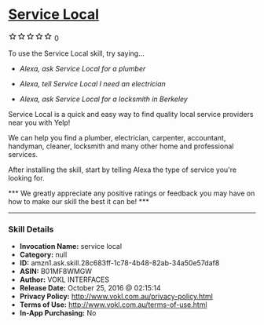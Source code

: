 # [Service Local](http://alexa.amazon.com/#skills/amzn1.ask.skill.28c683ff-1c78-4b48-82ab-34a50e57daf8)
![0 stars](../../images/ic_star_border_black_18dp_1x.png)![0 stars](../../images/ic_star_border_black_18dp_1x.png)![0 stars](../../images/ic_star_border_black_18dp_1x.png)![0 stars](../../images/ic_star_border_black_18dp_1x.png)![0 stars](../../images/ic_star_border_black_18dp_1x.png) 0

To use the Service Local skill, try saying...

* *Alexa, ask Service Local for a plumber*

* *Alexa, tell Service Local I need an electrician*

* *Alexa, ask Service Local for a locksmith in Berkeley*

Service Local is a quick and easy way to find quality local service providers near you with Yelp!

We can help you find a plumber, electrician, carpenter, accountant, handyman, cleaner, locksmith and many other home and professional services.

After installing the skill, start by telling Alexa the type of service you're looking for.

*** We greatly appreciate any positive ratings or feedback you may have on how to make our skill the best it can be! ***

***

### Skill Details

* **Invocation Name:** service local
* **Category:** null
* **ID:** amzn1.ask.skill.28c683ff-1c78-4b48-82ab-34a50e57daf8
* **ASIN:** B01MF8WMGW
* **Author:** VOKL INTERFACES
* **Release Date:** October 25, 2016 @ 02:15:14
* **Privacy Policy:** http://www.vokl.com.au/privacy-policy.html
* **Terms of Use:** http://www.vokl.com.au/terms-of-use.html
* **In-App Purchasing:** No
